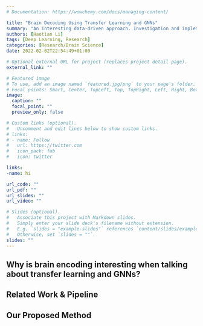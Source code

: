 ```yaml
---
# Documentation: https://wowchemy.com/docs/managing-content/

title: "Brain Decoding Using Transfer Learning and GNNs"
summary: "An interesting data-driven approach. Investigation and implementation."
authors: [Haotian Li]
tags: [Deep Learning, Research]
categories: [Research/Brain Science]
date: 2022-02-02T22:54:49+01:00

# Optional external URL for project (replaces project detail page).
external_link: ""

# Featured image
# To use, add an image named `featured.jpg/png` to your page's folder.
# Focal points: Smart, Center, TopLeft, Top, TopRight, Left, Right, BottomLeft, Bottom, BottomRight.
image:
  caption: ""
  focal_point: ""
  preview_only: false

# Custom links (optional).
#   Uncomment and edit lines below to show custom links.
# links:
# - name: Follow
#   url: https://twitter.com
#   icon_pack: fab
#   icon: twitter

links: 
-name: hi

url_code: ""
url_pdf: ""
url_slides: ""
url_video: ""

# Slides (optional).
#   Associate this project with Markdown slides.
#   Simply enter your slide deck's filename without extension.
#   E.g. `slides = "example-slides"` references `content/slides/example-slides.md`.
#   Otherwise, set `slides = ""`.
slides: ""
---
```


## Why is brain encoding interesting when talking about transfer learning and GNNs?

## Related Work & Pipeline

## Our Proposed Method